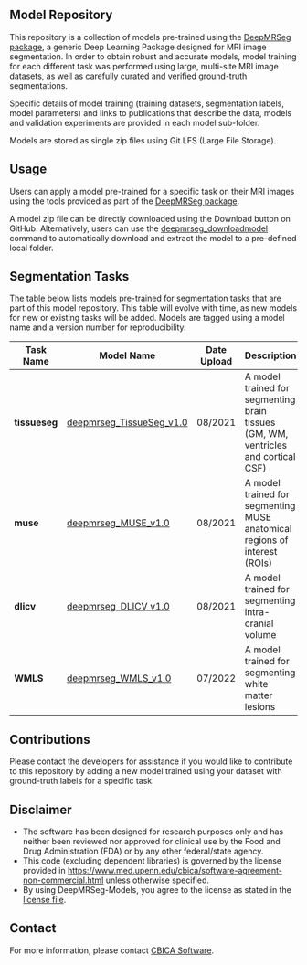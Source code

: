 ## Model Repository <a name="intro"/>

This repository is a collection of models pre-trained using the [DeepMRSeg package](https://github.com/CBICA/DeepMRSeg), a generic Deep Learning Package designed for MRI image segmentation. In order to obtain robust and accurate models, model training for each different task was performed using large, multi-site MRI image datasets, as well as carefully curated and verified ground-truth segmentations.

Specific details of model training (training datasets, segmentation labels, model parameters) and links to publications that describe the data, models and validation experiments are provided in each model sub-folder.

Models are stored as single zip files using Git LFS (Large File Storage). 

## Usage <a name="usage"/>

Users can apply a model pre-trained for a specific task on their MRI images using the tools provided as part of the [DeepMRSeg package](https://github.com/CBICA/DeepMRSeg). 

A model zip file can be directly downloaded using the Download button on GitHub. Alternatively, users can use the [deepmrseg_downloadmodel]() command to automatically download and extract the model to a pre-defined local folder.

## Segmentation Tasks <a name="seg_tasks"/>

The table below lists models pre-trained for segmentation tasks that are part of this model repository. This table will evolve with time, as new models for new or existing tasks will be added. Models are tagged using a model name and a version number for reproducibility.

|Task Name |Model Name |Date Upload |Description|
|-|-|-|-|
|<b>tissueseg</b>|[deepmrseg_TissueSeg_v1.0](https://github.com/CBICA/DeepMRSeg-Models/raw/main/models/TissueSeg)|08/2021|A model trained for segmenting brain tissues (GM, WM, ventricles and cortical CSF)|
|<b>muse</b>|[deepmrseg_MUSE_v1.0](https://github.com/CBICA/DeepMRSeg-Models/raw/main/models/MUSE)|08/2021|A model trained for segmenting MUSE anatomical regions of interest (ROIs)|
|<b>dlicv</b>|[deepmrseg_DLICV_v1.0](https://github.com/CBICA/DeepMRSeg-Models/raw/main/models/DLICV)|08/2021|A model trained for segmenting intra-cranial volume|
|<b>WMLS</b>|[deepmrseg_WMLS_v1.0](https://github.com/CBICA/DeepMRSeg-Models/tree/main/models/WMLS)|07/2022|A model trained for segmenting white matter lesions|

## Contributions
Please contact the developers for assistance if you would like to contribute to this repository by adding a new model trained using your dataset with ground-truth labels for a specific task.

## Disclaimer
-   The software has been designed for research purposes only and has neither been reviewed nor approved for clinical use by the Food and Drug Administration (FDA) or by any other federal/state agency.
-   This code (excluding dependent libraries) is governed by the license provided in https://www.med.upenn.edu/cbica/software-agreement-non-commercial.html unless otherwise specified.
-   By using DeepMRSeg-Models, you agree to the license as stated in the [license file](https://github.com/CBICA/DeepMRSeg/blob/main/LICENSE).

## Contact
For more information, please contact <a href="mailto:software@cbica.upenn.edu">CBICA Software</a>.
